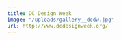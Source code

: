 ```yaml
---
title: DC Design Week
image: "/uploads/gallery__dcdw.jpg"
url: http://www.dcdesignweek.org/
---
```


